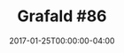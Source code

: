 ---
title: "Grafald #86"
type: "image"
date: 2017-01-25T00:00:00-04:00
draft: false
categories: ["Projects"]
image_path: "../img/2017/86.png"
alt_text: ""
is_subpage: true
---